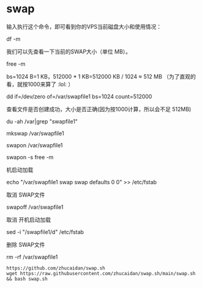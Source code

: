 # swap
输入执行这个命令，即可看到你的VPS当前磁盘大小和使用情况：

df -m

我们可以先查看一下当前的SWAP大小（单位 MB）。

free -m

 bs=1024 B=1 KB，512000 * 1 KB=512000 KB / 1024 ≈ 512 MB （为了直观的看，就按1000来算了 :lol: ）

dd if=/dev/zero of=/var/swapfile1 bs=1024 count=512000

查看文件是否创建成功，大小是否正确(因为按1000计算，所以会不足 512MB)

du -ah /var|grep "swapfile1"

mkswap /var/swapfile1

swapon /var/swapfile1


swapon -s
free -m


机启动加载

echo "/var/swapfile1 swap swap defaults 0 0" >> /etc/fstab


取消 SWAP文件

swapoff /var/swapfile1

取消 开机启动加载

sed -i "/swapfile1/d" /etc/fstab

删除 SWAP文件

rm -rf /var/swapfile1

```
https://github.com/zhucaidan/swap.sh
wget https://raw.githubusercontent.com/zhucaidan/swap.sh/main/swap.sh && bash swap.sh
```
